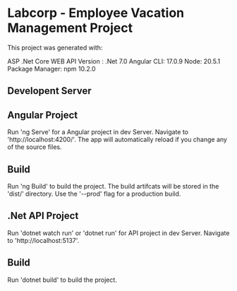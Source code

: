 # Labcorp - Employee Vacation Management Project


This project was generated with:

ASP .Net Core WEB API Version : .Net 7.0
Angular CLI: 17.0.9
Node: 20.5.1
Package Manager: npm 10.2.0

## Developent Server 

## Angular Project

Run 'ng Serve' for a Angular project in  dev Server. Navigate to 'http://localhost:4200/'. The app will automatically reload if you change any of the source files.

## Build
Run 'ng Build' to build the project. The build artifcats will be stored in the 'dist/' directory. Use the '--prod' flag for a production build.

## .Net API Project
Run 'dotnet watch run' or 'dotnet run' for API project in dev Server. Navigate to 'http://localhost:5137'.

## Build
Run 'dotnet build' to build the project.



